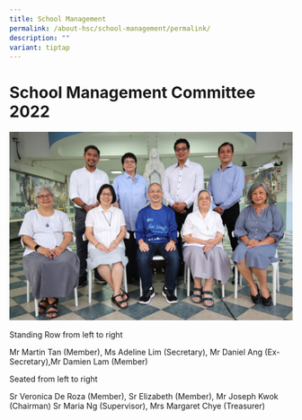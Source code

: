 ```yaml
---
title: School Management
permalink: /about-hsc/school-management/permalink/
description: ""
variant: tiptap
---
```

# **School Management Committee 2022**

![School Management Committee 2022](/images/About%20HSC/school%20management%20committee.jpg)

Standing Row from left to right

Mr Martin Tan (Member), Ms Adeline Lim (Secretary), Mr Daniel Ang (Ex-Secretary),Mr Damien Lam (Member)

Seated from left to right

Sr Veronica De Roza (Member), Sr Elizabeth (Member), Mr Joseph Kwok (Chairman) Sr Maria Ng (Supervisor), Mrs Margaret Chye (Treasurer)